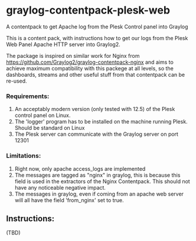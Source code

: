 # graylog-contentpack-plesk-web
A contentpack to get Apache log from the Plesk Control panel into Graylog

This is a content pack, with instructions how to get our logs from the Plesk Web Panel Apache HTTP server into Graylog2. 

The package is inspired on similar work for Nginx from https://github.com/Graylog2/graylog-contentpack-nginx and aims to achieve maximum compatibility with this packege at all levels, so the dashboards, streams and other useful stuff from that contentpack can be re-used.

### Requirements:
1. An acceptably modern version (only tested with 12.5) of the Plesk control panel on Linux.
2. The 'logger' program has to be installed on the machine running Plesk. Should be standard on Linux
3. The Plesk server can communicate with the Graylog server on port 12301

### Limitations: 
1. Right now, only apache access_logs are implemented
2. The messages are tagged as "nginx" in graylog, this is because this field is used in the extractors of the Nginx Contentpack. This should not have any noticeable negative impact.
3. The messages in graylog, even if coming from an apache web server will all have the field 'from_nginx' set to true.

## Instructions: 
(TBD) 
